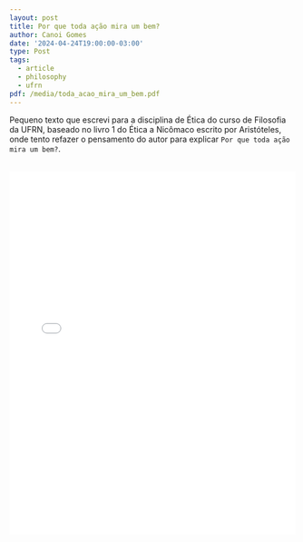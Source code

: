 ```yaml
---
layout: post
title: Por que toda ação mira um bem?
author: Canoi Gomes
date: '2024-04-24T19:00:00-03:00'
type: Post
tags:
  - article
  - philosophy
  - ufrn
pdf: /media/toda_acao_mira_um_bem.pdf
---
```

Pequeno texto que escrevi para a disciplina de Ética do curso de Filosofia da UFRN, baseado no livro 1 do Ética a Nicômaco escrito por Aristóteles, onde tento refazer o pensamento do autor para explicar `Por que toda ação mira um bem?`.

<br/>
<embed src='/media/toda_acao_mira_um_bem.pdf' style='width: 100%; height: 640px; border: none;' />
<!-- <pdf-viewer path='/media/toda_acao_mira_um_bem.pdf'></pdf-viewer> -->